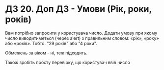 # ДЗ 20. Доп ДЗ - Умови (Рік, роки, років)

Вам потрібно запросити у користувача число. Додати умову при якому число виводитиметься (через alert) з правильним словом: «рік», «року» або «років». Тобто. "29 років" або "4 роки".

Обмежень за віком - ні, теж підходить.

Також зробіть просту перевірку, що користувач ввів число
